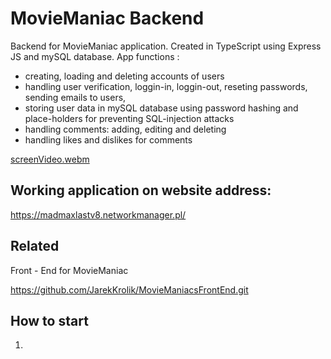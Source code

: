 
# MovieManiac Backend

Backend for MovieManiac application.
Created in TypeScript using Express JS and mySQL database.
App functions :
- creating, loading and deleting accounts of users
- handling user verification, loggin-in, loggin-out, reseting passwords, sending emails to users,
- storing user data in mySQL database using password hashing and place-holders for preventing SQL-injection attacks
- handling comments: adding, editing and deleting
- handling likes and dislikes for comments


[screenVideo.webm](https://user-images.githubusercontent.com/101992103/229598204-328cc460-91dc-4d2b-8da1-977472303d3b.webm)



## Working application on website address:

https://madmaxlastv8.networkmanager.pl/


## Related

Front - End for MovieManiac

https://github.com/JarekKrolik/MovieManiacsFrontEnd.git

## How to start

1. 
